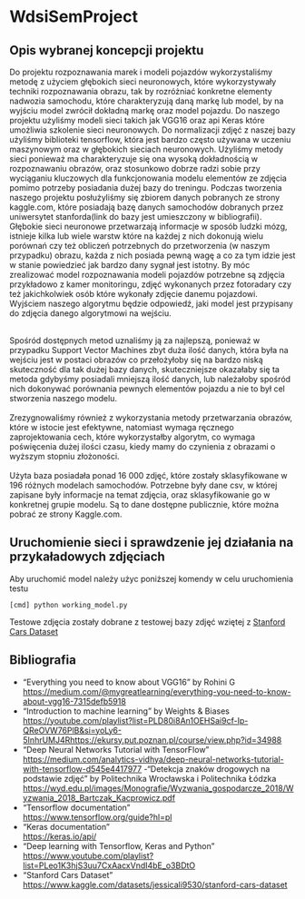 # WdsiSemProject
## Opis wybranej koncepcji projektu
  Do projektu rozpoznawania marek i modeli pojazdów wykorzystaliśmy metodę z użyciem głębokich sieci neuronowych, które wykorzystywały techniki rozpoznawania obrazu, tak by rozróżniać konkretne elementy nadwozia samochodu, które charakteryzują daną markę lub model, by na wyjściu model zwrócił dokładną markę oraz model pojazdu. Do naszego projektu użyliśmy modeli sieci takich jak VGG16 oraz api Keras które umożliwia szkolenie sieci neuronowych. Do normalizacji zdjęć z naszej bazy użyliśmy biblioteki tensorflow, która jest bardzo często używana w uczeniu maszynowym oraz w głębokich sieciach neuronowych. Użyliśmy metody sieci ponieważ ma charakteryzuje się ona wysoką dokładnością w rozpoznawaniu obrazów, oraz stosunkowo dobrze radzi sobie przy wyciąganiu kluczowych dla funkcjonowania modelu elementów ze zdjęcia pomimo potrzeby posiadania dużej bazy do treningu. Podczas tworzenia naszego projektu posłużyliśmy się zbiorem danych pobranych ze strony kaggle.com, które posiadają bazę danych samochodów dobranych przez uniwersytet stanforda(link do bazy jest umieszczony w bibliografii). Głębokie sieci neuronowe przetwarzają informacje w sposób ludzki mózg, istnieje kilka lub wiele warstw które na każdej z nich dokonują wielu porównań czy też obliczeń potrzebnych do przetworzenia (w naszym przypadku) obrazu, każda z nich posiada pewną wagę a co za tym idzie jest w stanie powiedzieć jak bardzo dany sygnał jest istotny. By móc zrealizować model rozpoznawania modeli pojazdów potrzebne są zdjęcia przykładowo z kamer monitoringu, zdjęć wykonanych przez fotoradary czy też jakichkolwiek osób które wykonały zdjęcie danemu pojazdowi. Wyjściem naszego algorytmu będzie odpowiedź, jaki model jest przypisany do zdjęcia danego algorytmowi na wejściu. <br/><br/>
  
  Spośród dostępnych metod uznaliśmy ją za najlepszą, ponieważ w przypadku Support Vector Machines zbyt duża ilość danych, która była na wejściu jest w postaci obrazów co przełożyłoby się na bardzo niską skuteczność dla tak dużej bazy danych, skuteczniejsze okazałaby się ta metoda gdybyśmy posiadali mniejszą ilość danych, lub należałoby spośród nich dokonywać porównania pewnych elementów pojazdu a nie to był cel stworzenia naszego modelu. <br/><br/>
  Zrezygnowaliśmy również z wykorzystania metody przetwarzania obrazów, które w istocie jest efektywne, natomiast wymaga ręcznego zaprojektowania cech, które wykorzystałby algorytm, co wymaga poświęcenia dużej ilości czasu, kiedy mamy do czynienia z obrazami o wyższym stopniu złożoności. <br/><br/>
  Użyta baza posiadała ponad 16 000 zdjęć, które zostały sklasyfikowane w 196 różnych modelach samochodów. Potrzebne były dane csv, w której zapisane były informacje na temat zdjęcia, oraz sklasyfikowanie go w konkretnej grupie modelu. Są to dane dostępne publicznie, które można pobrać ze strony Kaggle.com. 

## Uruchomienie sieci i sprawdzenie jej działania na przykaładowych zdjęciach
Aby uruchomić model należy użyc poniższej komendy w celu uruchomienia testu
```
[cmd] python working_model.py
```
Testowe zdjęcia zostały dobrane z testowej bazy zdjęć wziętej z [Stanford Cars Dataset](https://www.kaggle.com/datasets/jessicali9530/stanford-cars-dataset)

## Bibliografia
- “Everything you need to know about VGG16” by Rohini G <br/>
https://medium.com/@mygreatlearning/everything-you-need-to-know-about-vgg16-7315defb5918
- “Introduction to machine learning”  by Weights & Biases <br/>
https://youtube.com/playlist?list=PLD80i8An1OEHSai9cf-Ip-QReOVW76PlB&si=yoLy6-5InhrUMJ4Rhttps://ekursy.put.poznan.pl/course/view.php?id=34988
- “Deep Neural Networks Tutorial with TensorFlow” <br/>
https://medium.com/analytics-vidhya/deep-neural-networks-tutorial-with-tensorflow-d545e4417977
-“Detekcja znaków drogowych na podstawie zdjęć” by Politechnika Wrocławska i Politechnika Łódzka
https://wyd.edu.pl/images/Monografie/Wyzwania_gospodarcze_2018/Wyzwania_2018_Bartczak_Kacprowicz.pdf
- “Tensorflow documentation” <br/>
https://www.tensorflow.org/guide?hl=pl
- “Keras documentation” <br/>
https://keras.io/api/
- “Deep learning with Tensorflow, Keras and Python” <br/>
https://www.youtube.com/playlist?list=PLeo1K3hjS3uu7CxAacxVndI4bE_o3BDtO
- “Stanford Cars Dataset” <br/>
https://www.kaggle.com/datasets/jessicali9530/stanford-cars-dataset

